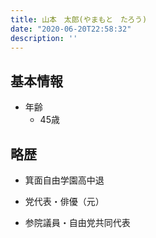 ```yaml
---
title: 山本　太郎(やまもと　たろう)
date: "2020-06-20T22:58:32"
description: ''
---
```


## 基本情報

* 年齢
  * 45歳

## 略歴

* 箕面自由学園高中退

* 党代表・俳優（元）

* 参院議員・自由党共同代表
